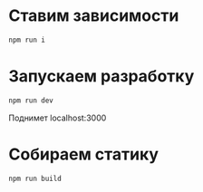 # Ставим зависимости
```bash
npm run i
```

# Запускаем разработку
```bash
npm run dev
```

Поднимет localhost:3000

# Собираем статику

```bash
npm run build
```